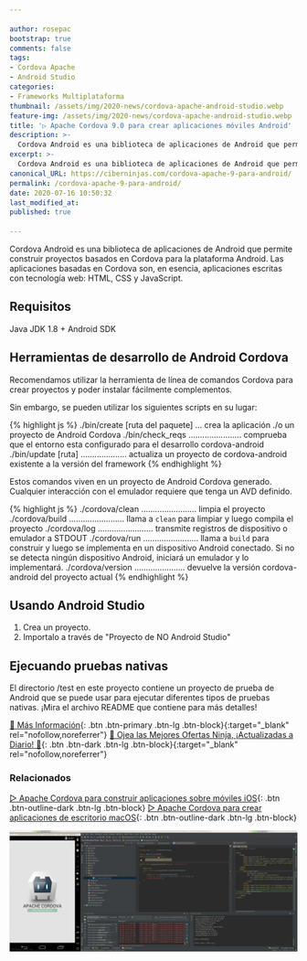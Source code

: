 ```yaml
---

author: rosepac
bootstrap: true
comments: false
tags:
- Cordova Apache
- Android Studio
categories:
- Frameworks Multiplataforma
thumbnail: /assets/img/2020-news/cordova-apache-android-studio.webp
feature-img: /assets/img/2020-news/cordova-apache-android-studio.webp
title: '▷ Apache Cordova 9.0 para crear aplicaciones móviles Android'
description: >-
  Cordova Android es una biblioteca de aplicaciones de Android que permite construir proyectos basados ​​en Cordova para la plataforma Android. Las aplicaciones basadas en Cordova son, en esencia, aplicaciones escritas con tecnología web: HTML, CSS y JavaScript.
excerpt: >-
  Cordova Android es una biblioteca de aplicaciones de Android que permite construir proyectos basados ​​en Cordova para la plataforma Android. Las aplicaciones basadas en Cordova son, en esencia, aplicaciones escritas con tecnología web: HTML, CSS y JavaScript.
canonical_URL: https://ciberninjas.com/cordova-apache-9-para-android/
permalink: /cordova-apache-9-para-android/
date: 2020-07-16 10:50:32
last_modified_at: 
published: true

---
```


Cordova Android es una biblioteca de aplicaciones de Android que permite construir proyectos basados ​​en Cordova para la plataforma Android. Las aplicaciones basadas en Cordova son, en esencia, aplicaciones escritas con tecnología web: HTML, CSS y JavaScript.

## **Requisitos**

Java JDK 1.8 + Android SDK 

## **Herramientas de desarrollo de Android Cordova**

Recomendamos utilizar la herramienta de línea de comandos Cordova para crear proyectos y poder instalar fácilmente complementos.

Sin embargo, se pueden utilizar los siguientes scripts en su lugar:

{% highlight js %}
./bin/create [ruta del paquete] ... crea la aplicación ./o un proyecto de Android Cordova
./bin/check_reqs ....................... comprueba que el entorno esta configurado para el desarrollo cordova-android
./bin/update [ruta] .................... actualiza un proyecto de cordova-android existente a la versión del framework
{% endhighlight %}

Estos comandos viven en un proyecto de Android Cordova generado. Cualquier interacción con el emulador requiere que tenga un AVD definido.

{% highlight js %}
./cordova/clean ........................ limpia el proyecto
./cordova/build ........................ llama a `clean` para limpiar y luego compila el proyecto
./cordova/log   ........................ transmite registros de dispositivo o emulador a STDOUT
./cordova/run   ........................ llama a `build` para construir y luego se implementa en un dispositivo Android conectado. Si no se detecta ningún dispositivo Android, iniciará un emulador y lo implementará.
./cordova/version ...................... devuelve la versión cordova-android del proyecto actual
{% endhighlight %}

## **Usando Android Studio**

1. Crea un proyecto.
2. Importalo a través de "Proyecto de NO Android Studio"

## **Ejecuando pruebas nativas**

El directorio /test en este proyecto contiene un proyecto de prueba de Android que se puede usar para ejecutar diferentes tipos de pruebas nativas. ¡Mira el archivo README que contiene para más detalles!

[🔨 Más Información](https://www.npmjs.com/package/cordova-android){: .btn .btn-primary .btn-lg .btn-block}{:target="_blank" rel="nofollow,noreferrer"}
[🎁 Ojea las Mejores Ofertas Ninja, ¡Actualizadas a Diario! 🛒](https://www.amazon.es/shop/cibercursos){: .btn .btn-dark .btn-lg .btn-block}{:target="_blank" rel="nofollow,noreferrer"}

### Relacionados <!-- omit in toc -->

[▷ Apache Cordova para construir aplicaciones sobre móviles iOS](https://ciberninjas.com/cordova-apache-para-ios/){: .btn .btn-outline-dark .btn-lg .btn-block}
[▷ Apache Cordova para crear aplicaciones de escritorio macOS](https://ciberninjas.com/cordova-apache-para-osx/){: .btn .btn-outline-dark .btn-lg .btn-block}

![Cordova Android es una biblioteca de aplicaciones de Android que permite construir proyectos basados ​​en Cordova para la plataforma Android. Las aplicaciones basadas en Cordova son, en esencia, aplicaciones escritas con tecnología web: HTML, CSS y JavaScript.](/assets/img/2020-news/cordova-apache-android-studio.webp "Cordova Android es una biblioteca de aplicaciones de Android que permite construir proyectos basados ​​en Cordova para la plataforma Android. Las aplicaciones basadas en Cordova son, en esencia, aplicaciones escritas con tecnología web: HTML, CSS y JavaScript.")